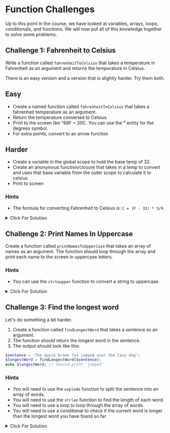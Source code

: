 # Function Challenges

Up to this point in the course, we have looked at variables, arrays, loops, conditionals, and functions. We will now put all of this knowledge together to solve some problems.

## Challenge 1: Fahrenheit to Celsius

Write a function called `fahrenheitToCelsius` that takes a temperature in Fahrenheit as an argument and returns the temperature in Celsius.

There is an easy version and a version that is slightly harder. Try them both.

## Easy

- Create a named function called `fahrenheitToCelsius` that takes a fahrenheit temperature as an argument.
- Return the temperature converted to Celsius.
- Print to the screen like "68F = 20C. You can use the &deg; entity for the degrees symbol.
- For extra points, convert to an arrow function

## Harder

- Create a variable in the global scope to hold the base temp of 32.
- Create an anonymous function/closure that takes in a temp to convert and uses that base variable from the outer scope to calculate it to celsius
- Print to screen

### Hints

- The formula for converting Fahrenheit to Celsius is: `C = (F - 32) * 5/9`

<details>
  <summary>Click For Solution</summary>

```php
// Easy
$fahrenheitToCelsius = fn ($f) => ($f - 32) * 5 / 9;

$degToConvert = 68;

echo $degToConvert . '&degF = ' . $fahrenheitToCelsius($degToConvert) . '&degC';

// Harder
$baseTemp = 32;

$fahrenheitToCelsius = function ($f) use ($baseTemp) {
  return ($f - $baseTemp) * 5 / 9;
};

$degToConvert = 68;

echo $degToConvert . '&degF = ' . $fahrenheitToCelsius($degToConvert) . '&degC';
```

</details>

## Challenge 2: Print Names In Uppercase

Create a function called `printNamesToUpperCase` that takes an array of names as an argument. The function should loop through the array and print each name to the screen in uppercase letters.

### Hints

- You can use the `strtoupper` function to convert a string to uppercase.

<details>
  <summary>Click For Solution</summary>

```php
function printNamesInUppercase($names) {
    foreach ($names as $name) {
        $uppercaseName = strtoupper($name);
        echo $uppercaseName . '<br>';
    }
}

$names = ['Alice', 'Bob', 'Charlie', 'David'];
printNamesInUppercase($names);
```

</details>

## Challenge 3: Find the longest word

Let's do something a bit harder.

1. Create a function called `findLongestWord` that takes a sentence as an argument.
2. The function should return the longest word in the sentence.
3. The output should look like this:

```php
$sentence = 'The quick brown fox jumped over the lazy dog';
$longestWord = findLongestWord($sentence);
echo $longestWord; // should print 'jumped'
```

### Hints

- You will need to use the `explode` function to split the sentence into an array of words.
- You will need to use the `strlen` function to find the length of each word.
- You will need to use a loop to loop through the array of words.
- You will need to use a conditional to check if the current word is longer than the longest word you have found so far.

<details>
  <summary>Click For Solution</summary>

```php
function findLongestWord($sentence) {
  // Split the sentence into an array of words
  $words = explode(' ', $sentence);
  // Initialize the longest word variable
  $longestWord = '';

  // Loop through the words array
  foreach ($words as $word) {
      // Trim the word to remove any whitespace
      $word = trim($word);
      // Check if the current word is longer than the longest word
      if (strlen($word) > strlen($longestWord) || $longestWord === '') {
          $longestWord = $word;
      }
  }

  return $longestWord;
}
```

</details>
